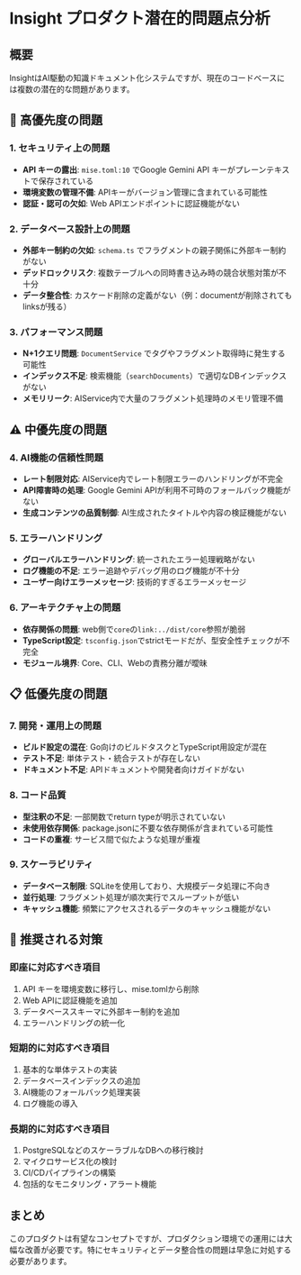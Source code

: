 # Insight プロダクト潜在的問題点分析

## 概要
InsightはAI駆動の知識ドキュメント化システムですが、現在のコードベースには複数の潜在的な問題があります。

## 🚨 高優先度の問題

### 1. セキュリティ上の問題
- **API キーの露出**: `mise.toml:10` でGoogle Gemini API キーがプレーンテキストで保存されている
- **環境変数の管理不備**: APIキーがバージョン管理に含まれている可能性
- **認証・認可の欠如**: Web APIエンドポイントに認証機能がない

### 2. データベース設計上の問題
- **外部キー制約の欠如**: `schema.ts` でフラグメントの親子関係に外部キー制約がない
- **デッドロックリスク**: 複数テーブルへの同時書き込み時の競合状態対策が不十分
- **データ整合性**: カスケード削除の定義がない（例：documentが削除されてもlinksが残る）

### 3. パフォーマンス問題
- **N+1クエリ問題**: `DocumentService` でタグやフラグメント取得時に発生する可能性
- **インデックス不足**: 検索機能（`searchDocuments`）で適切なDBインデックスがない
- **メモリリーク**: AIService内で大量のフラグメント処理時のメモリ管理不備

## ⚠️ 中優先度の問題

### 4. AI機能の信頼性問題
- **レート制限対応**: AIService内でレート制限エラーのハンドリングが不完全
- **API障害時の処理**: Google Gemini APIが利用不可時のフォールバック機能がない
- **生成コンテンツの品質制御**: AI生成されたタイトルや内容の検証機能がない

### 5. エラーハンドリング
- **グローバルエラーハンドリング**: 統一されたエラー処理戦略がない
- **ログ機能の不足**: エラー追跡やデバッグ用のログ機能が不十分
- **ユーザー向けエラーメッセージ**: 技術的すぎるエラーメッセージ

### 6. アーキテクチャ上の問題
- **依存関係の問題**: web側で`core`の`link:../dist/core`参照が脆弱
- **TypeScript設定**: `tsconfig.json`でstrictモードだが、型安全性チェックが不完全
- **モジュール境界**: Core、CLI、Webの責務分離が曖昧

## 📋 低優先度の問題

### 7. 開発・運用上の問題
- **ビルド設定の混在**: Go向けのビルドタスクとTypeScript用設定が混在
- **テスト不足**: 単体テスト・統合テストが存在しない
- **ドキュメント不足**: APIドキュメントや開発者向けガイドがない

### 8. コード品質
- **型注釈の不足**: 一部関数でreturn typeが明示されていない
- **未使用依存関係**: package.jsonに不要な依存関係が含まれている可能性
- **コードの重複**: サービス間で似たような処理が重複

### 9. スケーラビリティ
- **データベース制限**: SQLiteを使用しており、大規模データ処理に不向き
- **並行処理**: フラグメント処理が順次実行でスループットが低い
- **キャッシュ機能**: 頻繁にアクセスされるデータのキャッシュ機能がない

## 🔧 推奨される対策

### 即座に対応すべき項目
1. API キーを環境変数に移行し、mise.tomlから削除
2. Web APIに認証機能を追加
3. データベーススキーマに外部キー制約を追加
4. エラーハンドリングの統一化

### 短期的に対応すべき項目
1. 基本的な単体テストの実装
2. データベースインデックスの追加
3. AI機能のフォールバック処理実装
4. ログ機能の導入

### 長期的に対応すべき項目
1. PostgreSQLなどのスケーラブルなDBへの移行検討
2. マイクロサービス化の検討
3. CI/CDパイプラインの構築
4. 包括的なモニタリング・アラート機能

## まとめ
このプロダクトは有望なコンセプトですが、プロダクション環境での運用には大幅な改善が必要です。特にセキュリティとデータ整合性の問題は早急に対処する必要があります。